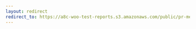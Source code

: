 ```yaml
---
layout: redirect
redirect_to: https://a8c-woo-test-reports.s3.amazonaws.com/public/pr-merge/38699/e2e/index.html
---
```

